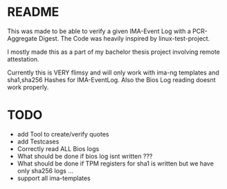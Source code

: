 # README

This was made to be able to verify a given IMA-Event Log with a PCR-Aggregate Digest.
The Code was heavily inspired by linux-test-project.

I mostly made this as a part of my bachelor thesis project involving remote attestation.

Currently this is VERY flimsy and will only work with ima-ng templates and sha1,sha256 Hashes for IMA-EventLog.
Also the Bios Log reading doesnt work properly.


# TODO
- add Tool to create/verify quotes
- add Testcases
- Correctly read ALL Bios logs
- What should be done if bios log isnt written ???
- What should be done if TPM registers for sha1 is written but we have only sha256 logs ...
- support all ima-templates

